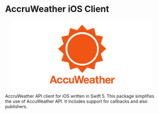 # AccruWeather iOS Client

<p align="center">
  <img width="460" src="Accuweather-Onboarding-Logo.png">
</p>

AccruWeather API client for iOS written in Swift 5. This package simplifies the use of AccuWeather API. 
It includes support for callbacks and also publishers.
